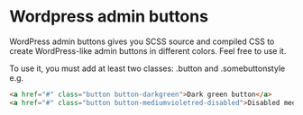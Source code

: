 # Wordpress admin buttons
WordPress admin buttons gives you SCSS source and compiled CSS to create WordPress-like admin buttons in different colors. Feel free to use it.

To use it, you must add at least two classes: .button and .somebuttonstyle e.g.

```HTML
<a href="#" class="button button-darkgreen">Dark green button</a>
<a href="#" class="button button-mediumvioletred-disabled">Disabled medium violet red button</a>
```